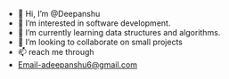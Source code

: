 - 👋 Hi, I’m @Deepanshu
- 👀 I’m interested in software development.
- 🌱 I’m currently learning data structures and algorithms.
- 💞️ I’m looking to collaborate on small projects
- 📫 reach me through
- Email-adeepanshu6@gmail.com



<!---
deepanshu67/deepanshu67 is a ✨ special ✨ repository because its `README.md` (this file) appears on your GitHub profile.
You can click the Preview link to take a look at your changes.
--->
